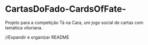 # CartasDoFado-CardsOfFate-

Projeto para a competição Tá na Cara, um jogo social de cartas com temática vitoriana.

//Expandir e organizar README

